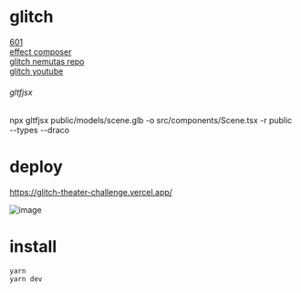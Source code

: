 # glitch
[601](https://rokumaruichi.tokyo/)  
[effect composer](https://threejs.org/docs/#manual/en/introduction/How-to-use-post-processing)  
[glitch nemutas repo](https://github.com/nemutas/glitch)  
[glitch youtube](https://www.youtube.com/watch?v=zyRCDYmO1VQ)

###### gltfjsx
npx gltfjsx public/models/scene.glb -o src/components/Scene.tsx -r public --types --draco

# deploy
https://glitch-theater-challenge.vercel.app/

![image](https://github.com/user-attachments/assets/d28b7a2b-4c14-4593-b8c6-4e2cfb427ca8)

# install
```
yarn
yarn dev

```
